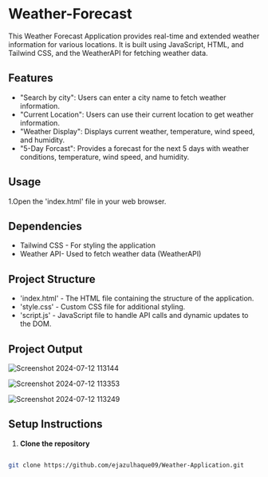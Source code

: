 # Weather-Forecast
This Weather Forecast Application provides real-time  and extended weather information for various locations. It is built using JavaScript, HTML, and Tailwind CSS, and the WeatherAPI for fetching weather data.

## Features

- "Search by city": Users can enter a city name to fetch weather information.
- "Current Location": Users can use their current location to get weather information.
- "Weather Display": Displays current weather, temperature, wind speed, and humidity.
- "5-Day Forcast": Provides a forecast for the next 5 days with weather conditions, temperature, wind speed, and humidity.

## Usage
1.Open the 'index.html' file in your web browser.

## Dependencies
- Tailwind CSS -  For styling the application
- Weather API-  Used to fetch weather data (WeatherAPI)

## Project Structure 
- 'index.html' - The HTML file containing the structure of the application. 
- 'style.css' - Custom CSS file for additional styling.
- 'script.js' - JavaScript file to handle API calls and dynamic updates to the DOM.

## Project Output

![Screenshot 2024-07-12 113144](https://github.com/user-attachments/assets/be1cee84-9932-4efe-a963-e535f4460d4c)


![Screenshot 2024-07-12 113353](https://github.com/user-attachments/assets/216ac931-54a7-4a9d-baf1-fdcf35c27097)


![Screenshot 2024-07-12 113249](https://github.com/user-attachments/assets/8c9f8e7f-aa9f-4abc-9ffb-4344c284fd33)


## Setup Instructions
1. **Clone the repository**

```bash

git clone https://github.com/ejazulhaque09/Weather-Application.git
